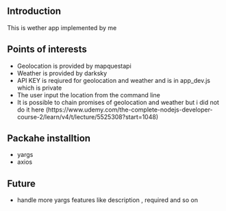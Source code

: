 <h2>Introduction</h2>
This is wether app implemented by me


<h2>Points of interests</h2>
<ul>
<li>Geolocation is provided by mapquestapi</li>
<li>Weather is provided by darksky</li>
<li>API KEY is reqiured for geolocation and weather and is in app_dev.js which is private</li>
<li>The user input the location from the command line</li>
<li>It is possible to chain promises of geolocation and weather but i did not do it here (https://www.udemy.com/the-complete-nodejs-developer-course-2/learn/v4/t/lecture/5525308?start=1048)</li>
</ul>


<h2>Packahe installtion</h2>
<ul>
<li>yargs</li>
<li>axios </li>
</ul>

<h2>Future</h2>
<ul>
<li>handle more yargs features like description , required and so on</li>
</ul>


